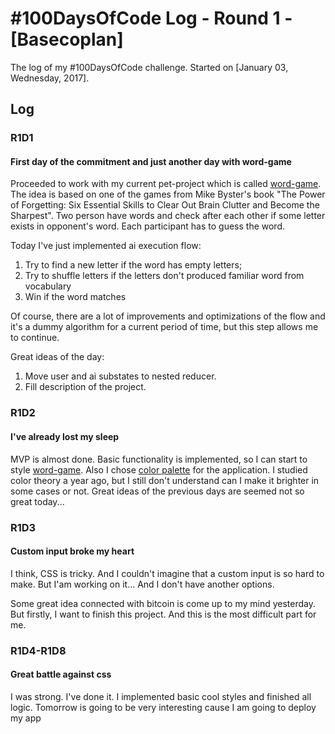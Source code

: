 # #100DaysOfCode Log - Round 1 - [Basecoplan]

The log of my #100DaysOfCode challenge. Started on [January 03, Wednesday, 2017].

## Log

### R1D1
#### First day of the commitment and just another day with word-game

Proceeded to work with my current pet-project which is called [word-game](https://github.com/aliakseihuk/word-game/).
The idea is based on one of the games from Mike Byster's book "The Power of Forgetting: Six Essential Skills to Clear Out Brain Clutter and Become the Sharpest". Two person have words and check after each other if some letter exists in opponent's word. Each participant has to guess the word.

Today I've just implemented ai execution flow:

1. Try to find a new letter if the word has empty letters;
2. Try to shuffle letters if the letters don't produced familiar word from vocabulary
3. Win if the word matches

Of course, there are a lot of improvements and optimizations of the flow and it's a dummy algorithm for a current period of time, but this step allows me to continue.

Great ideas of the day:
 1. Move user and ai substates to nested reducer.
 2. Fill description of the project.

### R1D2
#### I've already lost my sleep

MVP is almost done. Basic functionality is implemented, so I can start to style [word-game](https://github.com/aliakseihuk/word-game/).
Also I chose [color palette](https://coolors.co/50514f-f25f5c-ffe066-247ba0-70c1b3) for the application. I studied color theory a year ago, but I still don't understand can I make it brighter in some cases or not.
Great ideas of the previous days are seemed not so great today...

### R1D3
#### Custom input broke my heart

I think, CSS is tricky. And I couldn't imagine that a custom input is so hard to make. But I'am working on it... And I don't have another options.

Some great idea connected with bitcoin is come up to my mind yesterday. But firstly, I want to finish this project. And this is the most difficult part for me.

### R1D4-R1D8
#### Great battle against css

I was strong. I've done it. I implemented basic cool styles and finished all logic. Tomorrow is going to be very interesting cause I am going to deploy my app
